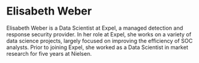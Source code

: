 # Elisabeth Weber

Elisabeth Weber is a Data Scientist at Expel, a managed detection and response security provider. In her role at Expel, she works on a variety of data science projects, largely focused on improving the efficiency of SOC analysts. Prior to joining Expel, she worked as a Data Scientist in market research for five years at Nielsen.